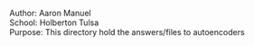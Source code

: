 Author: Aaron Manuel<br/>
School: Holberton Tulsa<br/>
Purpose: This directory hold the answers/files to autoencoders<br/>
